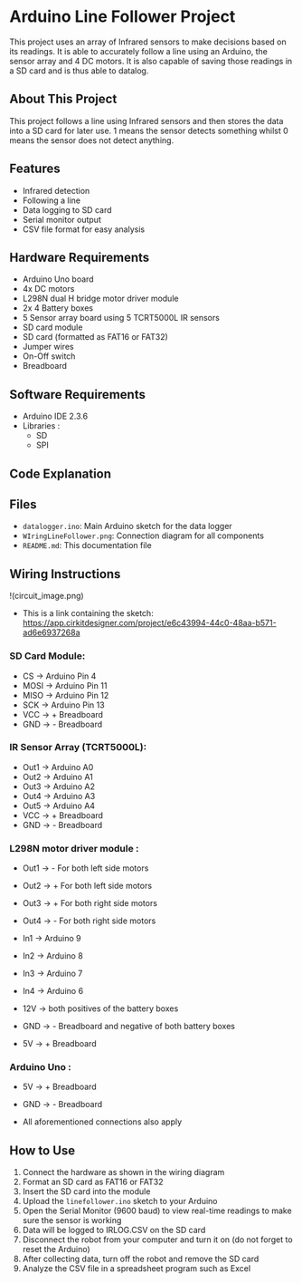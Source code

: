 # Arduino Line Follower Project

This project uses an array of Infrared sensors to make decisions based on its readings. It is able to accurately follow a line using an Arduino, the sensor array and 4 DC motors. It is also capable of saving those readings in a SD card and is thus able to datalog. 

## About This Project

This project follows a line using Infrared sensors and then stores the data into a SD card for later use. 1 means the sensor detects something whilst 0 means the sensor does not detect anything.

## Features

- Infrared detection
- Following a line
- Data logging to SD card
- Serial monitor output
- CSV file format for easy analysis

## Hardware Requirements

- Arduino Uno board
- 4x DC motors
- L298N dual H bridge motor driver module
- 2x 4 Battery boxes
- 5 Sensor array board using 5 TCRT5000L IR sensors
- SD card module
- SD card (formatted as FAT16 or FAT32)
- Jumper wires
- On-Off switch
- Breadboard

## Software Requirements

- Arduino IDE 2.3.6
- Libraries :
    - SD
    - SPI

## Code Explanation



## Files

- `datalogger.ino`: Main Arduino sketch for the data logger
- `WIringLineFollower.png`: Connection diagram for all components
- `README.md`: This documentation file

## Wiring Instructions

!(circuit_image.png)
- This is a link containing the sketch:
https://app.cirkitdesigner.com/project/e6c43994-44c0-48aa-b571-ad6e6937268a

### SD Card Module:
- CS → Arduino Pin 4
- MOSI → Arduino Pin 11
- MISO → Arduino Pin 12
- SCK → Arduino Pin 13
- VCC → + Breadboard
- GND → - Breadboard

### IR Sensor Array (TCRT5000L):
- Out1 → Arduino A0
- Out2 → Arduino A1
- Out3 → Arduino A2
- Out4 → Arduino A3
- Out5 → Arduino A4
- VCC → + Breadboard 
- GND → - Breadboard

### L298N motor driver module :

- Out1 → - For both left side motors
- Out2 → + For both left side motors
- Out3 → + For both right side motors
- Out4 → - For both right side motors

- In1 → Arduino 9
- In2 → Arduino 8
- In3 → Arduino 7
- In4 → Arduino 6

- 12V → both positives of the battery boxes
- GND → - Breadboard and negative of both battery boxes
- 5V → + Breadboard

### Arduino Uno :

- 5V → + Breadboard
- GND → - Breadboard

- All aforementioned connections also apply


## How to Use

1. Connect the hardware as shown in the wiring diagram
2. Format an SD card as FAT16 or FAT32
3. Insert the SD card into the module
4. Upload the `linefollower.ino` sketch to your Arduino
5. Open the Serial Monitor (9600 baud) to view real-time readings to make sure the sensor is working
6. Data will be logged to IRLOG.CSV on the SD card
7. Disconnect the robot from your computer and turn it on (do not forget to reset the Arduino)
8. After collecting data, turn off the robot and remove the SD card 
9. Analyze the CSV file in a spreadsheet program such as Excel

